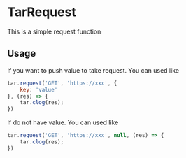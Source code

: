 # TarRequest

This is a simple request function

## Usage

If you want to push value to take request. You can used like
```javascript
tar.request('GET', 'https://xxx', {
    key: 'value'
}, (res) => {
    tar.clog(res);
})
```

If do not have value. You can used like
```javascript
tar.request('GET', 'https://xxx', null, (res) => {
    tar.clog(res);
})
```